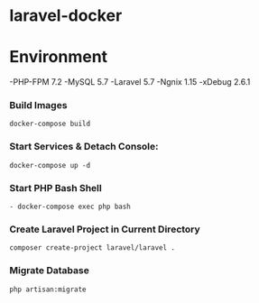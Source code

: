 # laravel-docker

# Environment
-PHP-FPM 7.2
-MySQL 5.7
-Laravel 5.7
-Ngnix 1.15
-xDebug 2.6.1

### Build Images
`docker-compose build`

### Start Services & Detach Console: 
`docker-compose up -d` 

### Start PHP Bash Shell
`- docker-compose exec php bash`

### Create Laravel Project in Current Directory
`composer create-project laravel/laravel . `

### Migrate Database
`php artisan:migrate`